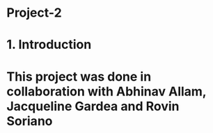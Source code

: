 # Project-2

# 1. Introduction




# This project was done in collaboration with Abhinav Allam, Jacqueline Gardea and Rovin Soriano
